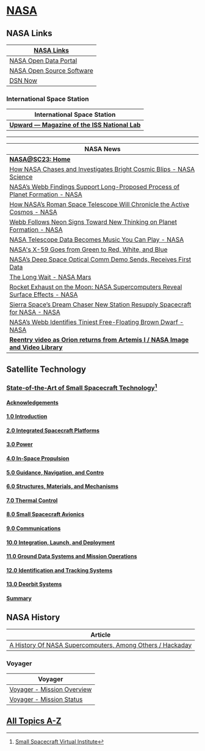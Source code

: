 # [NASA](https://www.nasa.gov/)

## NASA Links

| [NASA Links](https://www.nasa.gov/) |
|----|
| [NASA Open Data Portal](https://data.nasa.gov/ ) |
| [NASA Open Source Software](https://code.nasa.gov/#/ ) |
| [DSN Now](https://eyes.nasa.gov/dsn/dsn.html ) |

### International Space Station 

| International Space Station |
|---|
| **[Upward — Magazine of the ISS National Lab](https://www.issnationallab.org/upward/ )** |


<hr />

| NASA News |
|---|
| **[NASA@SC23: Home](https://www.nas.nasa.gov/SC23/ )** |
| [How NASA Chases and Investigates Bright Cosmic Blips - NASA Science](https://science.nasa.gov/directorates/smd/astrophysics-division/how-nasa-chases-and-investigates-bright-cosmic-blips/ ) |
| [NASA’s Webb Findings Support Long-Proposed Process of Planet Formation - NASA](https://www.nasa.gov/missions/webb/nasas-webb-findings-support-long-proposed-process-of-planet-formation/ ) |
| [How NASA’s Roman Space Telescope Will Chronicle the Active Cosmos - NASA](https://www.nasa.gov/missions/roman-space-telescope/how-nasas-roman-space-telescope-will-chronicle-the-active-cosmos/ ) |
| [Webb Follows Neon Signs Toward New Thinking on Planet Formation - NASA](https://www.nasa.gov/missions/webb/webb-follows-neon-signs-toward-new-thinking-on-planet-formation/ ) |
| [NASA Telescope Data Becomes Music You Can Play - NASA](https://www.nasa.gov/general/nasa-telescope-data-becomes-music-you-can-play/ ) |
| [NASA's X-59 Goes from Green to Red, White, and Blue](https://www.nasa.gov/image-article/nasas-x-59-goes-from-green-to-red-white-and-blue/ ) |
| [NASA’s Deep Space Optical Comm Demo Sends, Receives First Data](https://www.jpl.nasa.gov/news/nasas-deep-space-optical-comm-demo-sends-receives-first-data ) |
| [The Long Wait - NASA Mars](https://mars.nasa.gov/technology/helicopter/status/495/the-long-wait/ ) |
| [Rocket Exhaust on the Moon: NASA Supercomputers Reveal Surface Effects - NASA](https://www.nasa.gov/general/rocket-exhaust-on-the-moon-nasa-supercomputers-reveal-surface-effects/ ) |
| [Sierra Space’s Dream Chaser New Station Resupply Spacecraft for NASA - NASA](https://www.nasa.gov/missions/station/commercial-resupply/sierra-spaces-dream-chaser-new-station-resupply-spacecraft-for-nasa/ ) |
| [NASA’s Webb Identifies Tiniest Free-Floating Brown Dwarf - NASA](https://www.nasa.gov/missions/webb/nasas-webb-identifies-tiniest-free-floating-brown-dwarf/ ) |
| **[Reentry video as Orion returns from Artemis I / NASA Image and Video Library](https://images.nasa.gov/details/art001m1203451716 )** |

## Satellite Technology

### [State-of-the-Art of Small Spacecraft Technology](https://www.nasa.gov/smallsat-institute/sst-soa/)[^11]

[^11]: [Small Spacecraft Virtual Institute](https://www.nasa.gov/smallsat-institute)

#### [Acknowledgements](https://www.nasa.gov/smallsat-institute/sst-soa/acknowledgements)

#### [1.0 Introduction](https://www.nasa.gov/smallsat-institute/sst-soa/introduction)

#### [2.0 Integrated Spacecraft Platforms](https://www.nasa.gov/smallsat-institute/sst-soa/integrated-spacecraft-platforms)

#### [3.0 Power](https://www.nasa.gov/smallsat-institute/sst-soa/power)

#### [4.0 In-Space Propulsion](https://www.nasa.gov/smallsat-institute/sst-soa/in-space-propulsion)

#### [5.0 Guidance, Navigation, and Contro](https://www.nasa.gov/smallsat-institute/sst-soa/guidance-navigation-and-control)

#### [6.0 Structures, Materials, and Mechanisms](https://www.nasa.gov/smallsat-institute/sst-soa/structures-materials-and-mechanisms)

#### [7.0 Thermal Control](https://www.nasa.gov/smallsat-institute/sst-soa/thermal-control)

#### [8.0 Small Spacecraft Avionics](https://www.nasa.gov/smallsat-institute/sst-soa/small-spacecraft-avionics)

#### [9.0 Communications](https://www.nasa.gov/smallsat-institute/sst-soa/communications/)

#### [10.0 Integration, Launch, and Deployment](https://www.nasa.gov/smallsat-institute/sst-soa/integration-launch-and-deployment)

#### [11.0 Ground Data Systems and Mission Operations](https://www.nasa.gov/smallsat-institute/sst-soa/ground-data-systems-and-mission-operations)

#### [12.0 Identification and Tracking Systems](https://www.nasa.gov/smallsat-institute/sst-soa/identification-and-tracking-systems)

#### [13.0 Deorbit Systems](https://www.nasa.gov/smallsat-institute/sst-soa/deorbit-systems)

#### [Summary](https://www.nasa.gov/smallsat-institute/sst-soa/summary)

## NASA History 

| Article |
|----|
| [A History Of NASA Supercomputers, Among Others / Hackaday](https://hackaday.com/2023/05/05/a-history-of-nasa-supercomputers-among-others/) |

### Voyager 

| Voyager |
|---|
| [Voyager - Mission Overview](https://voyager.jpl.nasa.gov/mission/ ) |
| [Voyager - Mission Status](https://voyager.jpl.nasa.gov/mission/status/ ) |

## [All Topics A-Z](https://www.nasa.gov/tags)

